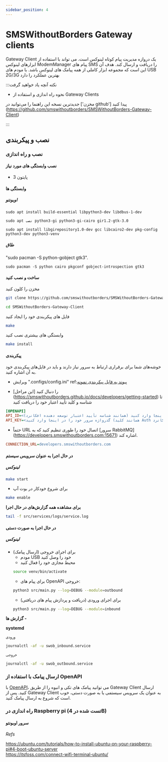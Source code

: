 ```yaml
---
sidebar_position: 4
---
```


# SMSWithoutBorders Gateway clients

Gateway Client یک دروازه مدیریت پیام کوتاه لینوکس است. می تواند با استفاده از ابزارهای لینوکس ModemManager پیام های SMS را دریافت و ارسال کند. هدف آن این است که مجموعه ابزار کاملی از همه پیامک های لینوکس باشد. با مودم های USB 2G/3G بهترین عملکرد را دارد

:::نکته آنچه یاد خواهید گرفت

- نحوه راه اندازی و استفاده از Gateway Clients

جدیدترین نسخه این راهنما را می‌توانید در ['مخزن github'] پیدا کنید (https://github.com/smswithoutborders/SMSWithoutBorders-Gateway-Client)

:::

## نصب و پیکربندی

### نصب و راه اندازی

#### نصب وابستگی های مورد نیاز

- پایتون 3

#### وابستگی ها

##### اوبونتو

`sudo apt install build-essential libpython3-dev libdbus-1-dev`

`sudo apt نصب python3-gi python3-gi-cairo gir1.2-gtk-3.0`

`sudo apt install libgirepository1.0-dev gcc libcairo2-dev pkg-config python3-dev python3-venv`

##### طاق

"sudo pacman -S python-gobject gtk3".

`sudo pacman -S python cairo pkgconf gobject-introspection gtk3`

#### ساخت و نصب کنید

<p>مخزن را کلون کنید</p>

```bash
git clone https://github.com/smswithoutborders/SMSWithoutBorders-Gateway-Client.git
```

```bash
cd SMSWithoutBorders-Gateway-Client
```

<p>فایل های پیکربندی خود را ایجاد کنید</p>

```bash
make
```

<p>وابستگی های بیشتری نصب کنید</p>

```bash
make install
```

#### پیکربندی

<p>
خوشه‌های شما برای برقراری ارتباط به سرور نیاز دارند و باید در فایل‌های پیکربندی خود به آن اشاره کنید.</p>

- ویرایش ".configs/config.ini" ref:[پیوند به فایل پیکربندی نمونه](https://github.com/smswithoutborders/SMSWithoutBorders-Gateway-Client/tree/master/.configs/example.config.ini)

- [این مراحل] را دنبال کنید (https://smswithoutborders.github.io/docs/developers/getting-started) تا شناسه و کلید تأیید اعتبار خود را دریافت کنید

```ini
[OPENAPI]
API_ID=<نام کاربری سرور خود را در اینجا وارد کنید (همانند شناسه تأیید اعتبار توسعه دهنده افکانرد)>
API_KEY=<گذرواژه سرور خود را در اینجا وارد کنید (همانند کلید Auth توسعه دهنده افکانرد)>
```

- حتماً URL اتصال خود را طوری تنظیم کنید که به [سرور RabbitMQ] (https://developers.smswithoutborders.com:15671) اشاره کند.

```ini
CONNECTION_URL=developers.smswithoutborders.com
```

#### در حال اجرا به عنوان سرویس سیستم

##### لینوکس

```bash
make start
```

- برای شروع خودکار در بوت آپ

```bash
make enable
```

<b>برای مشاهده همه گزارش‌های در حال اجرا</b>

```bash
tail -f src/services/logs/service.log
```

#### در حال اجرا به صورت دستی

##### لینوکس

- برای اجرای خروجی (ارسال پیامک)
  - مودم USB خود را وصل کنید
  - محیط مجازی خود را فعال کنید
  ```bash
  source venv/bin/activate
  ```
  - برای پیام های OpenAPI خروجی:
  ```bash
  python3 src/main.py --log=DEBUG --module=outbound
  ```
  - برای اجرای ورودی (دریافت و پردازش پیام های دریافتی)
  ```bash
  python3 src/main.py --log=DEBUG --module=inbound
  ```

<b>گزارش ها - </b>

**systemd**

<small>ورودی</small>

```bash
journalctl -af -u swob_inbound.service
```

<small>خروجی</small>

```bash
journalctl -af -u swob_outbound.service
```

### ارسال پیامک با استفاده از OpenAPI

با [OpenAPI](https://smswithoutborders-openapi.readthedocs.io/en/latest/overview.html)، می توانید پیامک های تکی و انبوه را از طریق Gateway Client ارسال کنید. پس از Gateway Client به عنوان یک سرویس سیستمی یا به صورت دستی، خوب است که شروع به ارسال پیامک کنید.

### راه اندازی در Raspberry pi (تست شده در 4B)

#### سرور اوبونتو

_Refs_

https://ubuntu.com/tutorials/how-to-install-ubuntu-on-your-raspberry-pi#4-boot-ubuntu-server<br /> https://itsfoss.com/connect-wifi-terminal-ubuntu/
